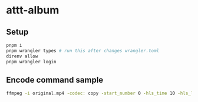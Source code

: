 # attt-album

## Setup

```sh
pnpm i
pnpm wrangler types # run this after changes wrangler.toml
direnv allow
pnpm wrangler login
```

## Encode command sample

```sh
ffmpeg -i original.mp4 -codec: copy -start_number 0 -hls_time 10 -hls_list_size 0 -f hls output.m3u8
```
